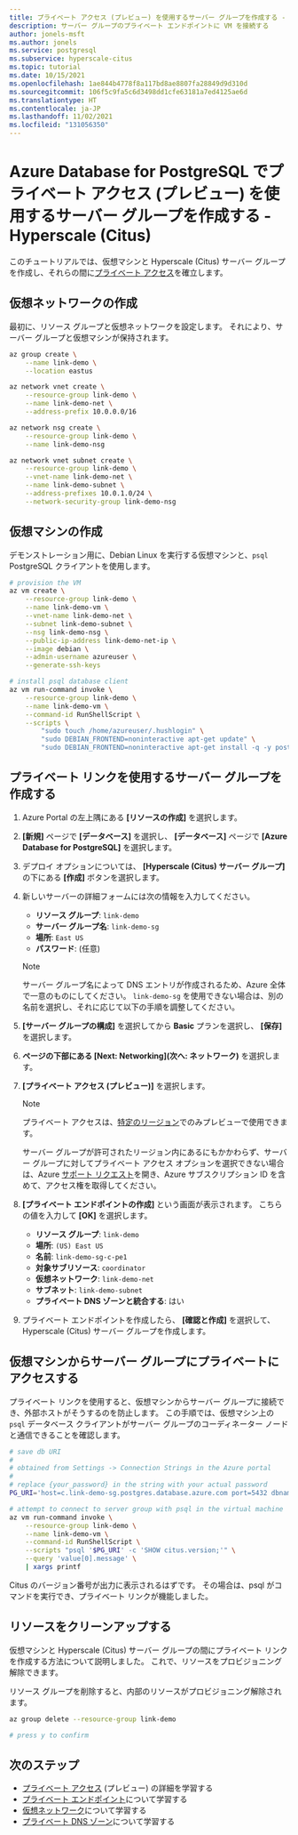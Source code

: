 ```yaml
---
title: プライベート アクセス (プレビュー) を使用するサーバー グループを作成する - Hyperscale (Citus) - Azure Database for PostgreSQL
description: サーバー グループのプライベート エンドポイントに VM を接続する
author: jonels-msft
ms.author: jonels
ms.service: postgresql
ms.subservice: hyperscale-citus
ms.topic: tutorial
ms.date: 10/15/2021
ms.openlocfilehash: 1ae844b4778f8a117bd8ae8807fa28849d9d310d
ms.sourcegitcommit: 106f5c9fa5c6d3498dd1cfe63181a7ed4125ae6d
ms.translationtype: HT
ms.contentlocale: ja-JP
ms.lasthandoff: 11/02/2021
ms.locfileid: "131056350"
---
```

# <a name="create-server-group-with-private-access-preview-in-azure-database-for-postgresql---hyperscale-citus"></a>Azure Database for PostgreSQL でプライベート アクセス (プレビュー) を使用するサーバー グループを作成する - Hyperscale (Citus)

このチュートリアルでは、仮想マシンと Hyperscale (Citus) サーバー グループを作成し、それらの間に[プライベート アクセス](concepts-hyperscale-private-access.md)を確立します。

## <a name="create-a-virtual-network"></a>仮想ネットワークの作成

最初に、リソース グループと仮想ネットワークを設定します。 それにより、サーバー グループと仮想マシンが保持されます。

```sh
az group create \
    --name link-demo \
    --location eastus

az network vnet create \
    --resource-group link-demo \
    --name link-demo-net \
    --address-prefix 10.0.0.0/16

az network nsg create \
    --resource-group link-demo \
    --name link-demo-nsg

az network vnet subnet create \
    --resource-group link-demo \
    --vnet-name link-demo-net \
    --name link-demo-subnet \
    --address-prefixes 10.0.1.0/24 \
    --network-security-group link-demo-nsg
```

## <a name="create-a-virtual-machine"></a>仮想マシンの作成

デモンストレーション用に、Debian Linux を実行する仮想マシンと、`psql` PostgreSQL クライアントを使用します。

```sh
# provision the VM
az vm create \
    --resource-group link-demo \
    --name link-demo-vm \
    --vnet-name link-demo-net \
    --subnet link-demo-subnet \
    --nsg link-demo-nsg \
    --public-ip-address link-demo-net-ip \
    --image debian \
    --admin-username azureuser \
    --generate-ssh-keys

# install psql database client
az vm run-command invoke \
    --resource-group link-demo \
    --name link-demo-vm \
    --command-id RunShellScript \
    --scripts \
        "sudo touch /home/azureuser/.hushlogin" \
        "sudo DEBIAN_FRONTEND=noninteractive apt-get update" \
        "sudo DEBIAN_FRONTEND=noninteractive apt-get install -q -y postgresql-client"
```

## <a name="create-a-server-group-with-a-private-link"></a>プライベート リンクを使用するサーバー グループを作成する

1. Azure Portal の左上隅にある **[リソースの作成]** を選択します。

2. **[新規]** ページで **[データベース]** を選択し、 **[データベース]** ページで **[Azure Database for PostgreSQL]** を選択します。

3. デプロイ オプションについては、 **[Hyperscale (Citus) サーバー グループ]** の下にある **[作成]** ボタンを選択します。

4. 新しいサーバーの詳細フォームには次の情報を入力してください。

    - **リソース グループ**: `link-demo`
    - **サーバー グループ名**: `link-demo-sg`
    - **場所**: `East US`
    - **パスワード**: (任意)

    > [!NOTE]
    >
    > サーバー グループ名によって DNS エントリが作成されるため、Azure 全体で一意のものにしてください。 `link-demo-sg` を使用できない場合は、別の名前を選択し、それに応じて以下の手順を調整してください。

5. **[サーバー グループの構成]** を選択してから **Basic** プランを選択し、 **[保存]** を選択します。

6. **ページの下部にある [Next: Networking]\(次へ: ネットワーク\)** を選択します。

7. **[プライベート アクセス (プレビュー)]** を選択します。

    > [!NOTE]
    >
    > プライベート アクセスは、[特定のリージョン](concepts-hyperscale-limits.md#regions)でのみプレビューで使用できます。
    >
    > サーバー グループが許可されたリージョン内にあるにもかかわらず、サーバー グループに対してプライベート アクセス オプションを選択できない場合は、Azure [サポート リクエスト](https://portal.azure.com/#blade/Microsoft_Azure_Support/HelpAndSupportBlade/newsupportrequest)を開き、Azure サブスクリプション ID を含めて、アクセス権を取得してください。

8. **[プライベート エンドポイントの作成]** という画面が表示されます。 こちらの値を入力して **[OK]** を選択します。

    - **リソース グループ**: `link-demo`
    - **場所**: `(US) East US`
    - **名前**: `link-demo-sg-c-pe1`
    - **対象サブリソース**: `coordinator`
    - **仮想ネットワーク**: `link-demo-net`
    - **サブネット**: `link-demo-subnet`
    - **プライベート DNS ゾーンと統合する**: はい

9. プライベート エンドポイントを作成したら、 **[確認と作成]** を選択して、Hyperscale (Citus) サーバー グループを作成します。

## <a name="access-the-server-group-privately-from-the-virtual-machine"></a>仮想マシンからサーバー グループにプライベートにアクセスする

プライベート リンクを使用すると、仮想マシンからサーバー グループに接続でき、外部ホストがそうするのを防止します。 この手順では、仮想マシン上の `psql` データベース クライアントがサーバー グループのコーディネーター ノードと通信できることを確認します。

```sh
# save db URI
#
# obtained from Settings -> Connection Strings in the Azure portal
#
# replace {your_password} in the string with your actual password
PG_URI='host=c.link-demo-sg.postgres.database.azure.com port=5432 dbname=citus user=citus password={your_password} sslmode=require'

# attempt to connect to server group with psql in the virtual machine
az vm run-command invoke \
    --resource-group link-demo \
    --name link-demo-vm \
    --command-id RunShellScript \
    --scripts "psql '$PG_URI' -c 'SHOW citus.version;'" \
    --query 'value[0].message' \
    | xargs printf
```

Citus のバージョン番号が出力に表示されるはずです。 その場合は、psql がコマンドを実行でき、プライベート リンクが機能しました。

## <a name="clean-up-resources"></a>リソースをクリーンアップする

仮想マシンと Hyperscale (Citus) サーバー グループの間にプライベート リンクを作成する方法について説明しました。 これで、リソースをプロビジョニング解除できます。

リソース グループを削除すると、内部のリソースがプロビジョニング解除されます。

```sh
az group delete --resource-group link-demo

# press y to confirm
```

## <a name="next-steps"></a>次のステップ

* [プライベート アクセス](concepts-hyperscale-private-access.md) (プレビュー) の詳細を学習する
* [プライベート エンドポイント](../private-link/private-endpoint-overview.md)について学習する
* [仮想ネットワーク](../virtual-network/concepts-and-best-practices.md)について学習する
* [プライベート DNS ゾーン](../dns/private-dns-overview.md)について学習する